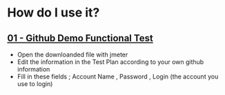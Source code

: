 # How do I use it?

## [01 - Github Demo Functional Test](https://gokhansengun.com/jmeter-fonksiyon-testi-hazirlama/) 
- Open the downloanded file with jmeter
- Edit the information in the Test Plan according to your own github information
- Fill in these fields ; Account Name , Password ,  Login (the account you use to login)



